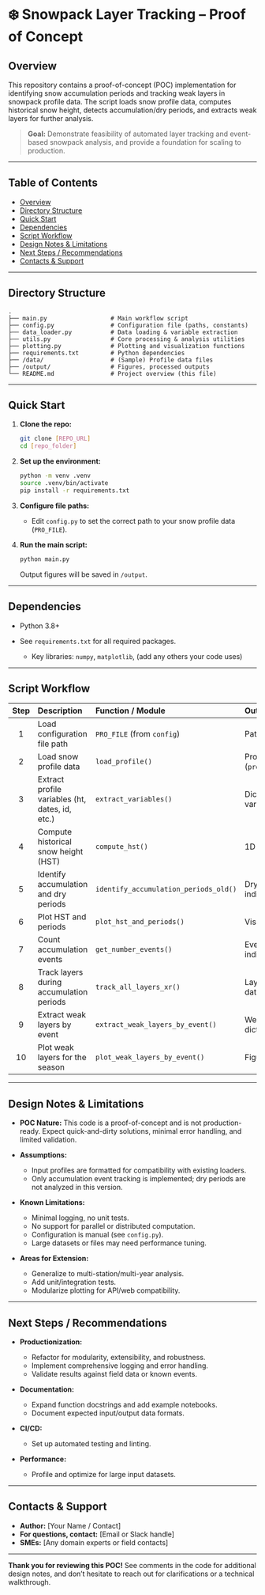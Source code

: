 # ❄️ Snowpack Layer Tracking – Proof of Concept

## Overview

This repository contains a proof-of-concept (POC) implementation for identifying snow accumulation periods and tracking weak layers in snowpack profile data. The script loads snow profile data, computes historical snow height, detects accumulation/dry periods, and extracts weak layers for further analysis.

> **Goal:**
> Demonstrate feasibility of automated layer tracking and event-based snowpack analysis, and provide a foundation for scaling to production.

---

## Table of Contents

* [Overview](#overview)
* [Directory Structure](#directory-structure)
* [Quick Start](#quick-start)
* [Dependencies](#dependencies)
* [Script Workflow](#script-workflow)
* [Design Notes & Limitations](#design-notes--limitations)
* [Next Steps / Recommendations](#next-steps--recommendations)
* [Contacts & Support](#contacts--support)

---

## Directory Structure

```
.
├── main.py                  # Main workflow script
├── config.py                # Configuration file (paths, constants)
├── data_loader.py           # Data loading & variable extraction
├── utils.py                 # Core processing & analysis utilities
├── plotting.py              # Plotting and visualization functions
├── requirements.txt         # Python dependencies
├── /data/                   # (Sample) Profile data files
├── /output/                 # Figures, processed outputs
└── README.md                # Project overview (this file)
```

---

## Quick Start

1. **Clone the repo:**

   ```bash
   git clone [REPO_URL]
   cd [repo_folder]
   ```

2. **Set up the environment:**

   ```bash
   python -m venv .venv
   source .venv/bin/activate
   pip install -r requirements.txt
   ```

3. **Configure file paths:**

   * Edit `config.py` to set the correct path to your snow profile data (`PRO_FILE`).

4. **Run the main script:**

   ```bash
   python main.py
   ```

   Output figures will be saved in `/output`.

---

## Dependencies

* Python 3.8+
* See `requirements.txt` for all required packages.

  * Key libraries: `numpy`, `matplotlib`, (add any others your code uses)

---

## Script Workflow

| **Step** | **Description**                                 | **Function / Module**                 | **Output**              |
| :------: | :---------------------------------------------- | :------------------------------------ | :---------------------- |
|     1    | Load configuration file path                    | `PRO_FILE` (from `config`)            | Path to data file       |
|     2    | Load snow profile data                          | `load_profile()`                      | Profile object (`pro`)  |
|     3    | Extract profile variables (ht, dates, id, etc.) | `extract_variables()`                 | Dictionary of variables |
|     4    | Compute historical snow height (HST)            | `compute_hst()`                       | 1D HST array            |
|     5    | Identify accumulation and dry periods           | `identify_accumulation_periods_old()` | Dry/accum indices       |
|     6    | Plot HST and periods                            | `plot_hst_and_periods()`              | Visualization/plot      |
|     7    | Count accumulation events                       | `get_number_events()`                 | Event count, indices    |
|     8    | Track layers during accumulation periods        | `track_all_layers_xr()`               | Layer tracking dataset  |
|     9    | Extract weak layers by event                    | `extract_weak_layers_by_event()`      | Weak layers dictionary  |
|    10    | Plot weak layers for the season                 | `plot_weak_layers_by_event()`         | Figure/PNG              |

---

## Design Notes & Limitations

* **POC Nature:** This code is a proof-of-concept and is not production-ready. Expect quick-and-dirty solutions, minimal error handling, and limited validation.
* **Assumptions:**

  * Input profiles are formatted for compatibility with existing loaders.
  * Only accumulation event tracking is implemented; dry periods are not analyzed in this version.
* **Known Limitations:**

  * Minimal logging, no unit tests.
  * No support for parallel or distributed computation.
  * Configuration is manual (see `config.py`).
  * Large datasets or files may need performance tuning.
* **Areas for Extension:**

  * Generalize to multi-station/multi-year analysis.
  * Add unit/integration tests.
  * Modularize plotting for API/web compatibility.

---

## Next Steps / Recommendations

* **Productionization:**

  * Refactor for modularity, extensibility, and robustness.
  * Implement comprehensive logging and error handling.
  * Validate results against field data or known events.
* **Documentation:**

  * Expand function docstrings and add example notebooks.
  * Document expected input/output data formats.
* **CI/CD:**

  * Set up automated testing and linting.
* **Performance:**

  * Profile and optimize for large input datasets.

---

## Contacts & Support

* **Author:** \[Your Name / Contact]
* **For questions, contact:** \[Email or Slack handle]
* **SMEs:** \[Any domain experts or field contacts]

---

**Thank you for reviewing this POC!**
See comments in the code for additional design notes, and don’t hesitate to reach out for clarifications or a technical walkthrough.
